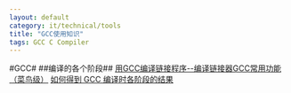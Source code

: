 ```yaml
---
layout: default
category: it/technical/tools
title: "GCC使用知识"
tags: GCC C Compiler
---
```






#GCC#
##编译的各个阶段##
[用GCC编译链接程序--编译链接器GCC常用功能（菜鸟级）](http://blog.csdn.net/iterzebra/article/details/6203067)
[如何得到 GCC 编译时各阶段的结果](http://grin.is-programmer.com/posts/2655)
